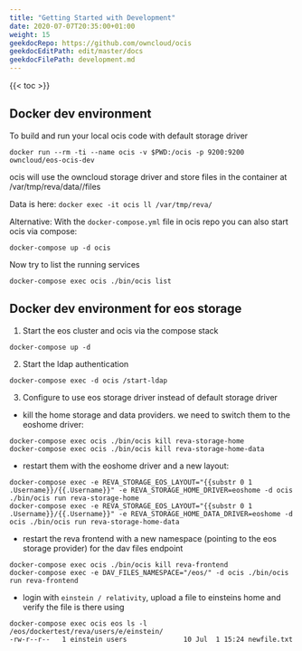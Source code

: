 ```yaml
---
title: "Getting Started with Development"
date: 2020-07-07T20:35:00+01:00
weight: 15
geekdocRepo: https://github.com/owncloud/ocis
geekdocEditPath: edit/master/docs
geekdocFilePath: development.md
---
```


{{< toc >}}

## Docker dev environment

To build and run your local ocis code with default storage driver

```
docker run --rm -ti --name ocis -v $PWD:/ocis -p 9200:9200 owncloud/eos-ocis-dev
```

ocis will use the owncloud storage driver and store files in the container at /var/tmp/reva/data/<username>/files

Data is here: `docker exec -it ocis ll /var/tmp/reva/`

Alternative: With the `docker-compose.yml` file in ocis repo you can also start ocis via compose:

```
docker-compose up -d ocis
```

Now try to list the running services

```
docker-compose exec ocis ./bin/ocis list
```

## Docker dev environment for eos storage

1. Start the eos cluster and ocis via the compose stack

```
docker-compose up -d
```

2. Start the ldap authentication

```
docker-compose exec -d ocis /start-ldap
```

3. Configure to use eos storage driver instead of default storage driver

- kill the home storage and data providers. we need to switch them to the eoshome driver:

```
docker-compose exec ocis ./bin/ocis kill reva-storage-home
docker-compose exec ocis ./bin/ocis kill reva-storage-home-data
```

- restart them with the eoshome driver and a new layout:

```
docker-compose exec -e REVA_STORAGE_EOS_LAYOUT="{{substr 0 1 .Username}}/{{.Username}}" -e REVA_STORAGE_HOME_DRIVER=eoshome -d ocis ./bin/ocis run reva-storage-home
docker-compose exec -e REVA_STORAGE_EOS_LAYOUT="{{substr 0 1 .Username}}/{{.Username}}" -e REVA_STORAGE_HOME_DATA_DRIVER=eoshome -d ocis ./bin/ocis run reva-storage-home-data
```

- restart the reva frontend with a new namespace (pointing to the eos storage provider) for the dav files endpoint

```
docker-compose exec ocis ./bin/ocis kill reva-frontend
docker-compose exec -e DAV_FILES_NAMESPACE="/eos/" -d ocis ./bin/ocis run reva-frontend
```

- login with `einstein / relativity`, upload a file to einsteins home and verify the file is there using 

```
docker-compose exec ocis eos ls -l /eos/dockertest/reva/users/e/einstein/
-rw-r--r--   1 einstein users              10 Jul  1 15:24 newfile.txt
```
